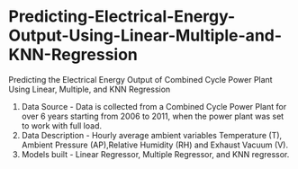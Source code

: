 # Predicting-Electrical-Energy-Output-Using-Linear-Multiple-and-KNN-Regression
Predicting the Electrical Energy Output of Combined Cycle Power Plant Using Linear, Multiple, and KNN Regression
1. Data Source - Data is collected from a Combined Cycle Power Plant for over 6 years starting from 2006 to 2011, when the power plant was set to work with full load.
2. Data Description -  Hourly average ambient variables Temperature (T), Ambient Pressure (AP),Relative Humidity (RH) and Exhaust Vacuum (V).
3. Models built - Linear Regressor, Multiple Regressor, and KNN regressor.
